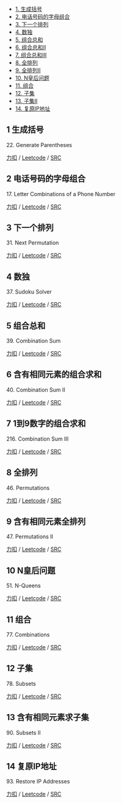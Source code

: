 <!-- GFM-TOC -->
* [1. 生成括号](#1-生成括号)
* [2. 电话号码的字母组合](#2-电话号码的字母组合)
* [3. 下一个排列](#3-下一个排列)
* [4. 数独](#4-数独)
* [5. 组合总和](#5-组合总和)
* [6. 组合总和II](#6-含有相同元素的组合求和)
* [7. 组合总和III](#7-1到9数字的组合求和)
* [8. 全排列](#8-全排列)
* [9. 全排列II](#9-含有相同元素全排列)
* [10. N皇后问题](#10-N皇后问题)
* [11. 组合](#11-组合)
* [12. 子集](#12-子集)
* [13. 子集II](#13-含有相同元素求子集)
* [14. 复原IP地址](#14-复原IP地址)
<!-- GFM-TOC -->

## 1 生成括号
22\. Generate Parentheses

[力扣](https://leetcode-cn.com/problems/generate-parentheses/) / [Leetcode](https://leetcode.com/problems/generate-parentheses/) / [SRC](../algo_06_backtrack/L22-m.cpp)

## 2 电话号码的字母组合
17\. Letter Combinations of a Phone Number

[力扣](https://leetcode-cn.com/problems/letter-combinations-of-a-phone-number/) / [Leetcode](https://leetcode.com/problems/letter-combinations-of-a-phone-number/) / [SRC](../algo_06_backtrack/L17-m.cpp)

## 3 下一个排列
31\. Next Permutation

[力扣](https://leetcode-cn.com/problems/next-permutation/) / [Leetcode](https://leetcode.com/problems/next-permutation/) / [SRC](../algo_06_backtrack/L31-m.cpp)

## 4 数独
37\. Sudoku Solver

[力扣](https://leetcode-cn.com/problems/sudoku-solver/) / [Leetcode](https://leetcode.com/problems/sudoku-solver/) / [SRC](../algo_06_backtrack/L37-h.cpp)

## 5 组合总和
39\. Combination Sum

[力扣](https://leetcode-cn.com/combination-sum/) / [Leetcode](https://leetcode.com/problems/combination-sum/) / [SRC](../algo_06_backtrack/L39-m-rc.cpp)

## 6 含有相同元素的组合求和
40\. Combination Sum II

[力扣](https://leetcode-cn.com/problems/combination-sum-ii/) / [Leetcode](https://leetcode.com/problems/combination-sum-ii/) / [SRC](../algo_06_backtrack/L40-m.cpp)

## 7 1到9数字的组合求和
216\. Combination Sum III	 

[力扣](https://leetcode-cn.com/problems/combination-sum-iii/) / [Leetcode](https://leetcode.com/problems/combination-sum-iii/) / [SRC](../algo_06_backtrack/L216-m.cpp)

## 8 全排列  
46\. Permutations

[力扣](https://leetcode-cn.com/problems/permutations/) / [Leetcode](https://leetcode.com/problems/permutations/) / [SRC](../algo_06_backtrack/L46-m.cpp)

## 9 含有相同元素全排列
47\. Permutations II

[力扣](https://leetcode-cn.com/problems/permutations-ii/) / [Leetcode](https://leetcode.com/problems/permutations-ii/) / [SRC](../algo_06_backtrack/L47-m.cpp)

## 10 N皇后问题
51\. N-Queens

[力扣](https://leetcode-cn.com/problems/n-queens/) / [Leetcode](https://leetcode.com/problems/n-queens/) / [SRC](../algo_06_backtrack/L51-h.cpp)


## 11 组合
77\. Combinations

[力扣](https://leetcode-cn.com/problems/combinations/) / [Leetcode](https://leetcode.com/problems/combinations/) / [SRC](../algo_06_backtrack/L77-m.cpp)

## 12 子集
78\. Subsets

[力扣](https://leetcode-cn.com/problems/subsets/) / [Leetcode](https://leetcode.com/problems/subsets/) / [SRC](../algo_06_backtrack/L78-m.cpp)

## 13 含有相同元素求子集
90\. Subsets II

[力扣](https://leetcode-cn.com/problems/subsets-ii/) / [Leetcode](https://leetcode.com/problems/subsets-ii/) / [SRC](../algo_06_backtrack/L90-m.cpp)

## 14 复原IP地址
93\. Restore IP Addresses

[力扣](https://leetcode-cn.com/problems/restore-ip-addresses/) / [Leetcode](https://leetcode.com/problems/restore-ip-addresses/) / [SRC](../algo_06_backtrack/L93-m.cpp)




